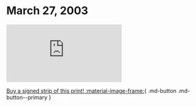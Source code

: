 # March 27, 2003

![](https://www.achewood.com/comic.php?date=03272003)

[Buy a signed strip of this print! :material-image-frame:](https://achewood-holiday-pop-up.myshopify.com/products/strip#03272003){ .md-button .md-button--primary }
